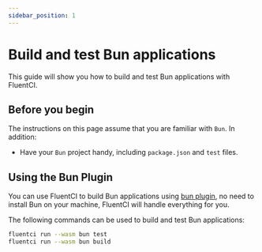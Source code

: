 ```yaml
---
sidebar_position: 1
---
```


# Build and test Bun applications

This guide will show you how to build and test Bun applications with FluentCI.

## Before you begin

The instructions on this page assume that you are familiar with `Bun`. In addition:

- Have your `Bun` project handy, including `package.json` and `test` files.

## Using the Bun Plugin

You can use FluentCI to build Bun applications using [bun plugin](https://github.com/fluent-ci-templates/bun-pipeline), no need to install Bun on your machine, FluentCI will handle everything for you.

The following commands can be used to build and test Bun applications:

```bash
fluentci run --wasm bun test
fluentci run --wasm bun build
```

